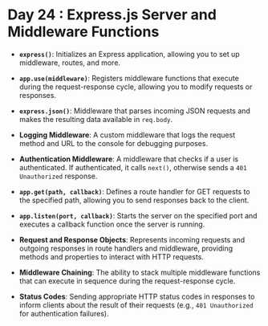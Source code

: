 # Day 24 : Express.js Server and Middleware Functions

- **`express()`**: Initializes an Express application, allowing you to set up middleware, routes, and more.

- **`app.use(middleware)`**: Registers middleware functions that execute during the request-response cycle, allowing you to modify requests or responses.

- **`express.json()`**: Middleware that parses incoming JSON requests and makes the resulting data available in `req.body`.

- **Logging Middleware**: A custom middleware that logs the request method and URL to the console for debugging purposes.

- **Authentication Middleware**: A middleware that checks if a user is authenticated. If authenticated, it calls `next()`, otherwise sends a `401 Unauthorized` response.

- **`app.get(path, callback)`**: Defines a route handler for GET requests to the specified path, allowing you to send responses back to the client.

- **`app.listen(port, callback)`**: Starts the server on the specified port and executes a callback function once the server is running.

- **Request and Response Objects**: Represents incoming requests and outgoing responses in route handlers and middleware, providing methods and properties to interact with HTTP requests.

- **Middleware Chaining**: The ability to stack multiple middleware functions that can execute in sequence during the request-response cycle.

- **Status Codes**: Sending appropriate HTTP status codes in responses to inform clients about the result of their requests (e.g., `401 Unauthorized` for authentication failures).
